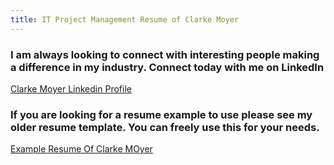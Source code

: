 ```yaml
---
title: IT Project Management Resume of Clarke Moyer
---
```


### I am always looking to connect with interesting people making a difference in my industry. Connect today with me on LinkedIn

[Clarke Moyer Linkedin Profile](https://www.linkedin.com/in/clarkemoyer/)

### If you are looking for a resume example to use please see my older resume template. You can freely use this for your needs.

[Example Resume Of Clarke MOyer ](/wp-content/uploads/2012/05/DCGS-A-Resume-Clarke-Moyer-10-MAR-2014PDF.pdf)